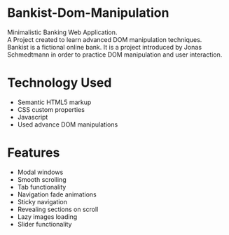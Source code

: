 # Bankist-Dom-Manipulation
Minimalistic Banking Web Application.  <br>  A Project created to learn advanced DOM manipulation techniques.  <br>  Bankist is a fictional online bank. It is a project introduced by Jonas Schmedtmann in order to practice DOM manipulation and user interaction.

# Technology Used
* Semantic HTML5 markup
* CSS custom properties
* Javascript
* Used advance DOM manipulations

# Features
* Modal windows
* Smooth scrolling
* Tab functionality
* Navigation fade animations
* Sticky navigation
* Revealing sections on scroll
* Lazy images loading
* Slider functionality
